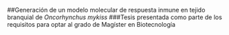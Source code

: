 ##Generación de un modelo molecular de respuesta inmune en tejido branquial de *Oncorhynchus mykiss*
###Tesis presentada como parte de los requisitos para optar al grado de Magíster en Biotecnología
